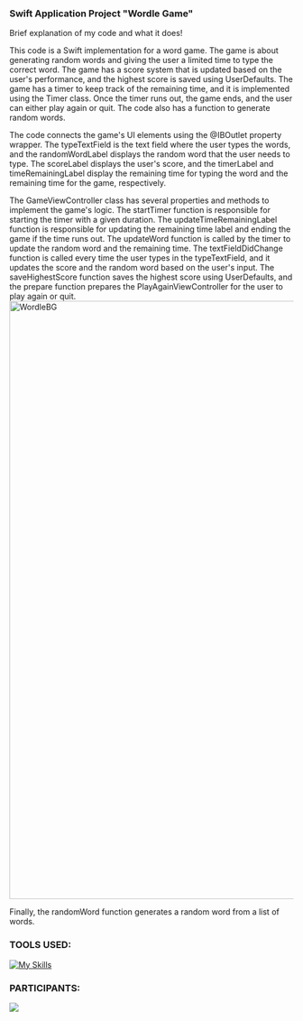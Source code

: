### Swift Application Project "Wordle Game"

Brief explanation of my code and what it does! 

This code is a Swift implementation for a word game. The game is about generating random words and giving the user a limited time to type the correct word. The game has a score system that is updated based on the user's performance, and the highest score is saved using UserDefaults. The game has a timer to keep track of the remaining time, and it is implemented using the Timer class. Once the timer runs out, the game ends, and the user can either play again or quit. The code also has a function to generate random words.

The code connects the game's UI elements using the @IBOutlet property wrapper. The typeTextField is the text field where the user types the words, and the randomWordLabel displays the random word that the user needs to type. The scoreLabel displays the user's score, and the timerLabel and timeRemainingLabel display the remaining time for typing the word and the remaining time for the game, respectively.

The GameViewController class has several properties and methods to implement the game's logic. The startTimer function is responsible for starting the timer with a given duration. The updateTimeRemainingLabel function is responsible for updating the remaining time label and ending the game if the time runs out. The updateWord function is called by the timer to update the random word and the remaining time. The textFieldDidChange function is called every time the user types in the typeTextField, and it updates the score and the random word based on the user's input. The saveHighestScore function saves the highest score using UserDefaults, and the prepare function prepares the PlayAgainViewController for the user to play again or quit.
<img width="1061" alt="WordleBG" src="https://user-images.githubusercontent.com/94327966/229183012-9676e546-ef97-4b13-bce9-75f839057308.png">



Finally, the randomWord function generates a random word from a list of words.

### TOOLS USED:
[![My Skills](https://skillicons.dev/icons?i=swift,photoshop)](https://skillicons.dev)

### PARTICIPANTS:
<a href="https://github.com/MarlonGarciaBermejo/Wordle/graphs/contributors">
  <img src="https://contrib.rocks/image?repo=MarlonGarciaBermejo/Wordle" />
</a>
